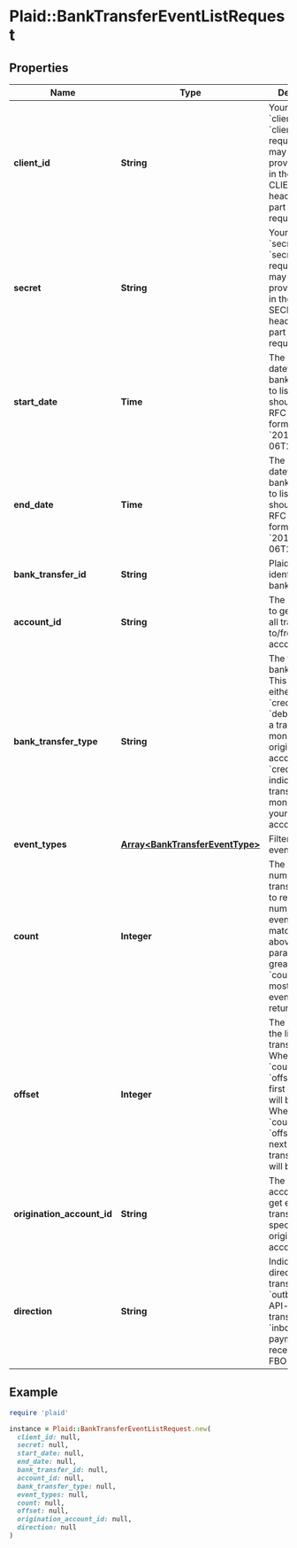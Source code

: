 # Plaid::BankTransferEventListRequest

## Properties

| Name | Type | Description | Notes |
| ---- | ---- | ----------- | ----- |
| **client_id** | **String** | Your Plaid API &#x60;client_id&#x60;. The &#x60;client_id&#x60; is required and may be provided either in the &#x60;PLAID-CLIENT-ID&#x60; header or as part of a request body. | [optional] |
| **secret** | **String** | Your Plaid API &#x60;secret&#x60;. The &#x60;secret&#x60; is required and may be provided either in the &#x60;PLAID-SECRET&#x60; header or as part of a request body. | [optional] |
| **start_date** | **Time** | The start datetime of bank transfers to list. This should be in RFC 3339 format (i.e. &#x60;2019-12-06T22:35:49Z&#x60;) | [optional] |
| **end_date** | **Time** | The end datetime of bank transfers to list. This should be in RFC 3339 format (i.e. &#x60;2019-12-06T22:35:49Z&#x60;) | [optional] |
| **bank_transfer_id** | **String** | Plaid’s unique identifier for a bank transfer. | [optional] |
| **account_id** | **String** | The account ID to get events for all transactions to/from an account. | [optional] |
| **bank_transfer_type** | **String** | The type of bank transfer. This will be either &#x60;debit&#x60; or &#x60;credit&#x60;.  A &#x60;debit&#x60; indicates a transfer of money into your origination account; a &#x60;credit&#x60; indicates a transfer of money out of your origination account. | [optional] |
| **event_types** | [**Array&lt;BankTransferEventType&gt;**](BankTransferEventType.md) | Filter events by event type. | [optional] |
| **count** | **Integer** | The maximum number of bank transfer events to return. If the number of events matching the above parameters is greater than &#x60;count&#x60;, the most recent events will be returned. | [optional][default to 25] |
| **offset** | **Integer** | The offset into the list of bank transfer events. When &#x60;count&#x60;&#x3D;25 and &#x60;offset&#x60;&#x3D;0, the first 25 events will be returned. When &#x60;count&#x60;&#x3D;25 and &#x60;offset&#x60;&#x3D;25, the next 25 bank transfer events will be returned. | [optional][default to 0] |
| **origination_account_id** | **String** | The origination account ID to get events for transfers from a specific origination account. | [optional] |
| **direction** | **String** | Indicates the direction of the transfer: &#x60;outbound&#x60; for API-initiated transfers, or &#x60;inbound&#x60; for payments received by the FBO account. | [optional] |

## Example

```ruby
require 'plaid'

instance = Plaid::BankTransferEventListRequest.new(
  client_id: null,
  secret: null,
  start_date: null,
  end_date: null,
  bank_transfer_id: null,
  account_id: null,
  bank_transfer_type: null,
  event_types: null,
  count: null,
  offset: null,
  origination_account_id: null,
  direction: null
)
```

